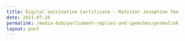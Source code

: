 ```yaml
---
title: Digital Vaccination Certificate - Minister Josephine Teo
date: 2021-07-26
permalink: /media-hub/parliament-replies-and-speeches/permalink
layout: post
---
```

